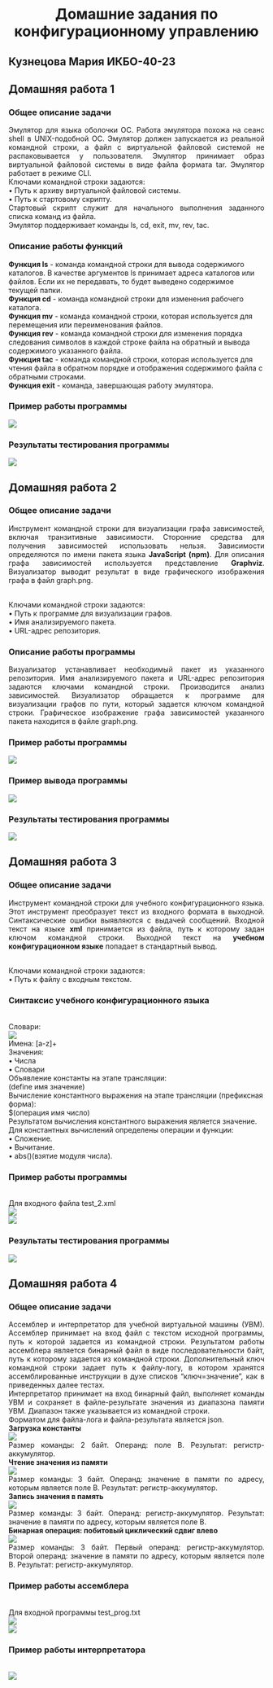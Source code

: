 <h1 align="center">Домашние задания по конфигурационному управлению</h1>
<h2>Кузнецова Мария ИКБО-40-23</h2>
<h2>Домашняя работа 1</h2>

<h3>Общее описание задачи</h3>
<body>

<p align="justify">Эмулятор для языка оболочки ОС. Работа
эмулятора похожа на сеанс shell в UNIX-подобной ОС.
Эмулятор должен запускается из реальной командной строки, а файл с
виртуальной файловой системой не распаковывается у пользователя.
Эмулятор принимает образ виртуальной файловой системы в виде файла формата
tar. Эмулятор работает в режиме CLI.
<br>Ключами командной строки задаются:
<br>• Путь к архиву виртуальной файловой системы.
<br>• Путь к стартовому скрипту.
<br>Стартовый скрипт служит для начального выполнения заданного списка
команд из файла.
<br>Эмулятор поддерживает команды ls, cd, exit, mv, rev, tac.</p>

<h3>Описание работы функций</h3>

<b>Функция ls</b> - команда командной строки для вывода содержимого каталогов. В качестве аргументов ls принимает адреса каталогов или файлов. Если их не передавать, то будет выведено содержимое текущей папки.
<br><b>Функция cd</b> - команда командной строки для изменения рабочего каталога.
<br><b>Функция mv</b> - команда командной строки, которая используется для перемещения или переименования файлов.
<br><b>Функция rev</b> - команда командной строки для изменения порядка следования символов в каждой строке файла на обратный и вывода содержимого указанного файла.
<br><b>Функция tac</b> - команда командной строки, которая используется для чтения файла в обратном порядке и отображения содержимого файла с обратными строками.
<br><b>Функция exit</b> - команда, завершающая работу эмулятора.
<h3>Пример работы программы</h3>
<img src="images/dz1_emul_demo.png" align="center"> 
<h3>Результаты тестирования программы</h3>
<img src="images/dz1_tests_img.png" align="center"> 
</body>
<h2>Домашняя работа 2</h2>

<h3>Общее описание задачи</h3>
<body>

<p align="justify">Инструмент командной строки для визуализации графа
зависимостей, включая транзитивные зависимости. Сторонние средства для
получения зависимостей использовать нельзя.
Зависимости определяются по имени пакета языка <b>JavaScript (npm)</b>. Для
описания графа зависимостей используется представление <b>Graphviz</b>.
Визуализатор выводит результат в виде графического
изображения графа в файл graph.png.

<br>Ключами командной строки задаются:
<br>• Путь к программе для визуализации графов.
<br>• Имя анализируемого пакета.
<br>• URL-адрес репозитория.
</p>

<h3>Описание работы программы</h3>

<p align="justify"> Визуализатор устанавливает необходимый пакет из указанного репозитория. Имя анализируемого пакета и URL-адрес репозитория
 задаются ключами командной строки. Производится анализ зависимостей. Визуализатор обращается к программе для визуализации графов по 
пути, который задается ключом командной строки. Графическое изображение графа зависимостей указанного пакета находится в файле
graph.png.</p>

<h3>Пример работы программы</h3>
<img src="images/dz2_viz_demo.png" align="center"> 
<h3>Пример вывода программы</h3>
<img src="images/dz2_graf.png" align="center"> 
<h3>Результаты тестирования программы</h3>
<img src="images/dz2_test_vizualizer.png" align="center"> 
</body>
<h2>Домашняя работа 3</h2>

<h3>Общее описание задачи</h3>
<body>

<p align="justify">Инструмент командной строки для учебного конфигурационного
языка. Этот инструмент преобразует текст из
входного формата в выходной. Синтаксические ошибки выявляются с выдачей
сообщений. Входной текст на языке <b>xml</b> принимается из файла, путь к которому задан
ключом командной строки. Выходной текст на <b>учебном конфигурационном
языке</b> попадает в стандартный вывод.


<br>Ключами командной строки задаются:
<br>• Путь к файлу с входным текстом.
</p>
<h3>Синтаксис учебного конфигурационного языка</h3>
<br>Словари:
<br><img src="images/dz3_dict.png" align="center"> 
<br>Имена: [a-z]+
<br>Значения:
<br>• Числа
<br>• Словари
<br>Объявление константы на этапе трансляции:
<br> (define имя значение)
<br>Вычисление константного выражения на этапе трансляции (префиксная
форма):
<br> $(операция имя число)
<br>Результатом вычисления константного выражения является значение.
<br>Для константных вычислений определены операции и функции:
<br>• Сложение.
<br>• Вычитание.
<br>• abs()(взятие модуля числа).

<h3>Пример работы программы</h3>
<br>Для входного файла test_2.xml
<br><img src="images/dz3_test_2.png" align="center"> 
<br><img src="images/dz3_res_test2.png" align="center">
<h3>Результаты тестирования программы</h3>
<img src="images/dz3_test.png" align="center"> 
</body>
<h2>Домашняя работа 4</h2>

<h3>Общее описание задачи</h3>
<body>

<p align="justify">Ассемблер и интерпретатор для учебной виртуальной машины
(УВМ). Ассемблер принимает на вход файл с текстом исходной программы, путь к
которой задается из командной строки. Результатом работы ассемблера является
бинарный файл в виде последовательности байт, путь к которому задается из
командной строки. Дополнительный ключ командной строки задает путь к файлу-логу, в котором хранятся ассемблированные инструкции в духе списков
“ключ=значение”, как в приведенных далее тестах.
<br>Интерпретатор принимает на вход бинарный файл, выполняет команды УВМ
и сохраняет в файле-результате значения из диапазона памяти УВМ. Диапазон
также указывается из командной строки.
<br>Форматом для файла-лога и файла-результата является json.
<br><b>Загрузка константы</b>
<br><img src="images/dz4_load_const.png" align="center"> 
<br>Размер команды: 2 байт. Операнд: поле B. Результат: регистр-аккумулятор.
<br><b>Чтение значения из памяти</b>
<br><img src="images/dz4_read_const.png" align="center"> 
<br>Размер команды: 3 байт. Операнд: значение в памяти по адресу, которым
является поле B. Результат: регистр-аккумулятор.
<br><b>Запись значения в память</b>
<br><img src="images/dz4_write_const.png" align="center"> 
<br>Размер команды: 3 байт. Операнд: регистр-аккумулятор. Результат: значение
в памяти по адресу, которым является поле B.
<br><b>Бинарная операция: побитовый циклический сдвиг влево</b>
<br><img src="images/dz4_rcl.png" align="center"> 
<br>Размер команды: 3 байт. Первый операнд: регистр-аккумулятор. Второй
операнд: значение в памяти по адресу, которым является поле B. Результат:
регистр-аккумулятор.

<h3>Пример работы ассемблера</h3>
<br>Для входной программы test_prog.txt
<br><img src="images/dz4_test_prog.png" align="center"> 
<br><img src="images/dz4_test_assem.png" align="center"> 
<h3>Пример работы интерпретатора</h3>
<br><img src="images/dz4_test_inter.png" align="center">